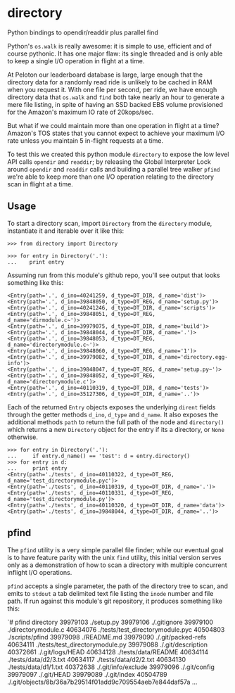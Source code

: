 # directory
Python bindings to opendir/readdir plus parallel find

Python's `os.walk` is really awesome: it is simple to use, efficient
and of course pythonic.  It has one major flaw: its single threaded
and is only able to keep a single I/O operation in flight at a time.

At Peloton our leaderboard database is large, large enough that the
directory data for a randomly read ride is unlikely to be cached in
RAM when you request it.  With one file per second, per ride, we have
enough directory data that `os.walk` and `find` both take nearly an
hour to generate a mere file listing, in spite of having an SSD backed
EBS volume provisioned for the Amazon's maximum IO rate of 20kops/sec. 

But what if we could maintain more than one operation in flight at a
time?  Amazon's TOS states that you cannot expect to achieve your
maximum I/O rate unless you maintain 5 in-flight requests at a time.

To test this we created this python module `directory` to expose the
low level API calls `opendir` and `readdir`; by releasing the Global
Interpreter Lock around `opendir` and `readdir` calls and building a
parallel tree walker `pfind` we're able to keep more than one I/O
operation relating to the directory scan in flight at a time.

## Usage

To start a directory scan, import `Directory` from the `directory`
module, instantiate it and iterable over it like this:

```
>>> from directory import Directory

>>> for entry in Directory('.'):
...    print entry
```

Assuming run from this module's github repo, you'll see output that
looks something like this:

```
<Entry(path='.', d_ino=40241259, d_type=DT_DIR, d_name='dist')>
<Entry(path='.', d_ino=39848050, d_type=DT_REG, d_name='setup.py')>
<Entry(path='.', d_ino=40241246, d_type=DT_DIR, d_name='scripts')>
<Entry(path='.', d_ino=39848051, d_type=DT_REG, d_name='dirmodule.c~')>
<Entry(path='.', d_ino=39979075, d_type=DT_DIR, d_name='build')>
<Entry(path='.', d_ino=39848044, d_type=DT_DIR, d_name='.')>
<Entry(path='.', d_ino=39848053, d_type=DT_REG, d_name='directorymodule.c~')>
<Entry(path='.', d_ino=39848060, d_type=DT_REG, d_name='1')>
<Entry(path='.', d_ino=39979082, d_type=DT_DIR, d_name='directory.egg-info')>
<Entry(path='.', d_ino=39848047, d_type=DT_REG, d_name='setup.py~')>
<Entry(path='.', d_ino=39848052, d_type=DT_REG, d_name='directorymodule.c')>
<Entry(path='.', d_ino=40110319, d_type=DT_DIR, d_name='tests')>
<Entry(path='.', d_ino=35127306, d_type=DT_DIR, d_name='..')>
```

Each of the returned `Entry` objects exposes the underlying `dirent`
fields through the getter methods `d_ino`, `d_type` and `d_name`.  It
also exposes the additional methods `path` to return the full path of
the node and `directory()` which returns a new `Directory` object for
the entry if its a directory, or `None` otherwise. 

```
>>> for entry in Directory('.'):
...     if entry.d_name() == 'test': d = entry.directory()
>>> for entry in d:
...     print entry
<Entry(path='./tests', d_ino=40110322, d_type=DT_REG, d_name='test_directorymodule.pyc')>
<Entry(path='./tests', d_ino=40110319, d_type=DT_DIR, d_name='.')>
<Entry(path='./tests', d_ino=40110331, d_type=DT_REG, d_name='test_directorymodule.py')>
<Entry(path='./tests', d_ino=40110320, d_type=DT_DIR, d_name='data')>
<Entry(path='./tests', d_ino=39848044, d_type=DT_DIR, d_name='..')>
```

## pfind

The `pfind` utility is a very simple parallel file finder; while our
eventual goal is to have feature parity with the unix `find` utility,
this initial version serves only as a demonstration of how to scan a
directory with multiple concurrent inflight I/O operations.

`pfind` accepts a single parameter, the path of the directory tree to
scan, and emits to `stdout` a tab delimited text file listing the
`inode` number and file path.  If run against this module's git
repository, it produces something like this:

`# pfind directory
39979103        ./setup.py
39979106        ./.gitignore
39979100        ./directorymodule.c
40634076        ./tests/test_directorymodule.pyc
40504803        ./scripts/pfind
39979098        ./README.md
39979090        ./.git/packed-refs
40634111        ./tests/test_directorymodule.py
39979088        ./.git/description
40372661        ./.git/logs/HEAD
40634128        ./tests/data/README
40634114        ./tests/data/d2/3.txt
40634117        ./tests/data/d2/2.txt
40634130        ./tests/data/d1/1.txt
40372638        ./.git/info/exclude
39979096        ./.git/config
39979097        ./.git/HEAD
39979089        ./.git/index
40504789        ./.git/objects/8b/36a7b29514f01add9c709554aeb7e844daf57a
...
```
